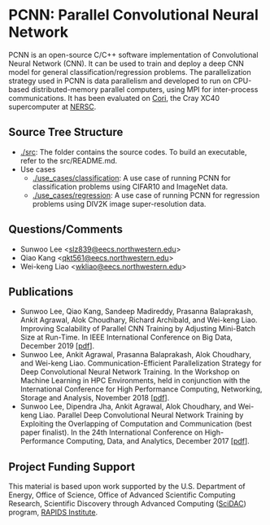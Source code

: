 # PCNN: Parallel Convolutional Neural Network
PCNN is an open-source C/C++ software implementation of Convolutional Neural Network (CNN).
It can be used to train and deploy a deep CNN model for general classification/regression problems.
The parallelization strategy used in PCNN is data parallelism and developed to run on
CPU-based distributed-memory parallel computers, using MPI for inter-process communications.
It has been evaluated on [Cori](https://www.nersc.gov/systems/cori/), the Cray XC40
supercomputer at [NERSC](https://www.nersc.gov). 

## Source Tree Structure
 + [./src](src): The folder contains the source codes.
   To build an executable, refer to the src/README.md.
 + Use cases
   + [./use_cases/classification](use_cases/classification): A use case of running PCNN for classification problems using CIFAR10 and ImageNet data.
   + [./use_cases/regression](use_cases/regression): A use case of running  PCNN for regression problems using DIV2K image super-resolution data.

## Questions/Comments
 + Sunwoo Lee <<slz839@eecs.northwestern.edu>>
 + Qiao Kang <<qkt561@eecs.northwestern.edu>>
 + Wei-keng Liao <<wkliao@eecs.northwestern.edu>>

## Publications
* Sunwoo Lee, Qiao Kang, Sandeep Madireddy, Prasanna Balaprakash, Ankit Agrawal, Alok Choudhary, Richard Archibald, and Wei-keng Liao. Improving Scalability of Parallel CNN Training by Adjusting Mini-Batch Size at Run-Time. In IEEE International Conference on Big Data, December 2019 [[pdf](http://cucis.eecs.northwestern.edu/publications/pdf/LKM19.pdf)].
* Sunwoo Lee, Ankit Agrawal, Prasanna Balaprakash, Alok Choudhary, and Wei-keng Liao. Communication-Efficient Parallelization Strategy for Deep Convolutional Neural Network Training. In the Workshop on Machine Learning in HPC Environments, held in conjunction with the International Conference for High Performance Computing, Networking, Storage and Analysis, November 2018 [[pdf](http://cucis.eecs.northwestern.edu/publications/pdf/LAB18.pdf)].
* Sunwoo Lee, Dipendra Jha, Ankit Agrawal, Alok Choudhary, and Wei-keng Liao. Parallel Deep Convolutional Neural Network Training by Exploiting the Overlapping of Computation and Communication (best paper finalist). In the 24th International Conference on High-Performance Computing, Data, and Analytics, December 2017 [[pdf](http://cucis.eecs.northwestern.edu/publications/pdf/LJA17.pdf)].

## Project Funding Support
This material is based upon work supported by the U.S. Department of Energy,
Office of Science, Office of Advanced Scientific Computing Research, Scientific
Discovery through Advanced Computing ([SciDAC](https://www.scidac.gov)) program,
[RAPIDS Institute](https://rapids.lbl.gov).
